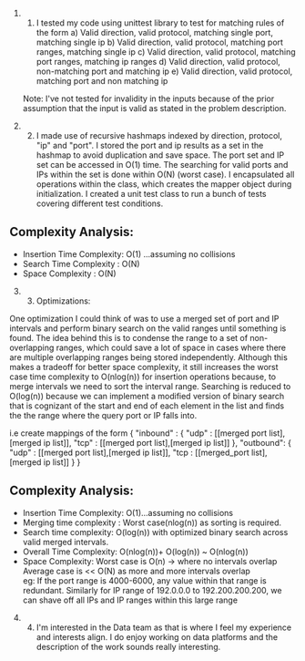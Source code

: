 1. 1) I tested my code using unittest library to test for matching rules of the form
              a) Valid direction, valid protocol, matching single port, matching single ip
              b) Valid direction, valid protocol, matching port ranges, matching single ip
              c) Valid direction, valid protocol, matching port ranges, matching ip ranges
              d) Valid direction, valid protocol, non-matching port and matching ip
              e) Valid direction, valid protocol, matching port and non matching ip

   Note: I've not tested for invalidity in the inputs because of the prior assumption that the input is valid as stated in the problem description.
    
2. 2) I made use of recursive hashmaps indexed by direction, protocol, "ip" and "port". I stored the port and ip results as a set in the hashmap to avoid duplication and save space. The port set and IP set can be accessed in O(1) time. The searching for valid ports and IPs within the set is done within O(N) (worst case). I encapsulated all operations within the class, which creates the mapper object during initialization. I created a unit test class to run a bunch of tests covering different test conditions.   

Complexity Analysis:
---------------------
- Insertion Time Complexity: O(1)  ...assuming no collisions
- Search Time Complexity :   O(N)
- Space Complexity :         O(N)
                                      
3. 3) Optimizations:

One optimization I could think of was to use a merged set of port and IP intervals and perform binary search on the valid ranges until something is found. The idea behind this is to condense the range to a set of non-overlapping ranges, which could save a lot of space in cases where there are multiple overlapping ranges being stored independently. Although this makes a tradeoff for better space complexity, it still increases the worst case time complexity to O(nlog(n)) for insertion operations because, to merge intervals we need to sort the interval range. Searching is reduced to O(log(n)) because we can implement a modified version of binary search that is cognizant of the start and end of each element in the list and finds the the range where the query port or IP falls into.

i.e create mappings of the form  {  "inbound" : { "udp" : [[merged port list],[merged ip list]], 
                                                  "tcp" : [[merged port list],[merged ip list]] },
                                    "outbound": { "udp" : [[merged port list],[merged ip list]], 
                                                  "tcp :  [[merged_port list],[merged ip list]] }
                                                  } 

Complexity Analysis:
----------------------
- Insertion Time Complexity: O(1)...assuming no collisions
- Merging time complexity :  Worst case(nlog(n)) as sorting is required.
- Search time complexity:    O(log(n)) with optimized binary search across valid merged intervals.
- Overall Time Complexity:   O(nlog(n))+ O(log(n)) ~ O(nlog(n))
- Space Complexity:          Worst case is O(n)  -> where no intervals overlap
                           Average case is << O(N) as more and more intervals overlap           
                           eg: If the port range is 4000-6000, any value within that range is redundant. 
                               Similarly for IP range of 192.0.0.0 to 192.200.200.200, we can shave off all IPs and IP ranges within this large range


4. 4) I'm interested in the Data team as that is where I feel my experience and interests align. I do enjoy working on data platforms and the description of the work sounds really interesting.
